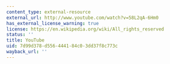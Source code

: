 ```yaml
---
content_type: external-resource
external_url: http://www.youtube.com/watch?v=58L2qA-6Hm0
has_external_license_warning: true
license: https://en.wikipedia.org/wiki/All_rights_reserved
status: ''
title: YouTube
uid: 7d99d378-d556-4441-84c0-3dd37f8c773c
wayback_url: ''
---
```

